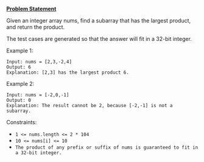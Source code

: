 **[Problem Statement](https://leetcode.com/problems/maximum-product-subarray/)**

Given an integer array nums, find a subarray that has the largest product, and return the product.

The test cases are generated so that the answer will fit in a 32-bit integer.
 
Example 1:
```
Input: nums = [2,3,-2,4]
Output: 6
Explanation: [2,3] has the largest product 6.
```

Example 2:
```
Input: nums = [-2,0,-1]
Output: 0
Explanation: The result cannot be 2, because [-2,-1] is not a subarray.
``` 

Constraints:

- `1 <= nums.length <= 2 * 104`
- `10 <= nums[i] <= 10`
- `The product of any prefix or suffix of nums is guaranteed to fit in a 32-bit integer.`